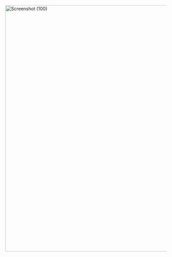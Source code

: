 <img width="1366" height="768" alt="Screenshot (100)" src="https://github.com/user-attachments/assets/10ee8767-9674-480a-9f11-71e78e56b1f8" />
